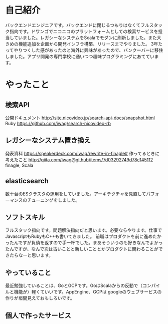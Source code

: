 # 自己紹介
バックエンドエンジニアです。バックエンドに閉じるつもりはなくてフルスタック指向です。ドワンゴでニコニコのプラットフォームとしての検索サービスを担当していました。レガシーなシステムをScalaでモダンに刷新しました。また大きめの機能追加を企画から開発インフラ構築、リリースまでやりました。
3年たってやりつくした感があったのと海外に興味があったので、バンクーバーに移住しました。アプリ開発の専門学校に通いつつ趣味プログラミングにあてています。

# やったこと

## 検索API
公開ドキュメント http://site.nicovideo.jp/search-api-docs/snapshot.html
Ruby https://github.com/iwag/search-nicovideo-rb

## レガシーなシステム置き換え
発表資料 https://speakerdeck.com/iwag/rewrite-in-finagle#
作ってるときに考えたこと  http://qiita.com/iwag@github/items/7d03292749d78c145112
finagle, Scala

## elasticsearch
数十台のESクラスタの運用をしていました。アーキテクチャを見直してパフォーマンスのチューニングをしました。

## ソフトスキル
フルスタック指向です。問題解決指向だと思います。必要ならやります。仕事でJavascriptもRubyもC++も書いてきました。
前職はプロダクトを前に進めたかったんですが負債を返すので手一杯でした。まあそういうのも好きなんでよかったんですが、なんで次は古いことと新しいこととかプロダクトに関わることができたらなーと思います。

## やっていること
最近勉強していることは、GoとGCPです。GoはScalaからの反動で（コンパイルと機能が）軽くていいです。AppEngine、GCPは googleのウェブサービスの作りが垣間見えておもしろいです。

## 個人で作ったサービス
